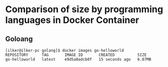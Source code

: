 # Comparison of size by programming languages in Docker Container

## Goloang

```
[ilker@ilker-pc golang]$ docker images go-helloworld
REPOSITORY      TAG       IMAGE ID       CREATED          SIZE
go-helloworld   latest    e9d5a0adcb0f   15 seconds ago   6.07MB
```